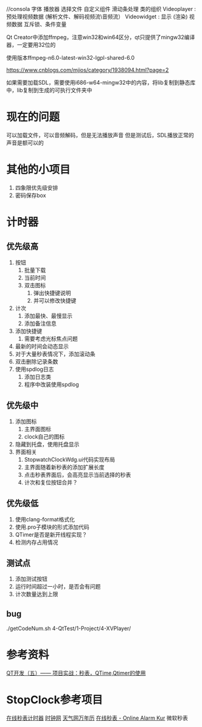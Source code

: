 
//consola 字体
播放器
选择文件
自定义组件
滑动条处理
类的组织
Videoplayer : 预处理视频数据 (解析文件、解码视频流\音频流）
Videowidget : 显示 (渲染) 视频数据
互斥锁、条件变量


Qt Creator中添加ffmpeg，注意win32和win64区分，qt只提供了mingw32编译器，一定要用32位的

使用版本ffmpeg-n6.0-latest-win32-lgpl-shared-6.0

https://www.cnblogs.com/mjios/category/1938094.html?page=2

如果需要加载SDL，需要使用i686-w64-mingw32中的内容，将lib复制到静态库中，lib复制到生成的可执行文件夹中

# 现在的问题
可以加载文件，可以音频解码，但是无法播放声音
但是测试后，SDL播放正常的声音是额可以的

# 其他的小项目
1. 四象限优先级安排
2. 密码保存box


# 计时器
## 优先级高
1. 按钮
   1. 批量下载
   2. 当前时间
   3. 双击图标
      1. 弹出快捷键说明
      2. 并可以修改快捷键
2. 计次
   1. 添加最快、最慢显示
   2. 添加备注信息
3. 添加快捷键
   1. 需要考虑光标焦点问题
4. 最新的时间会动态显示
5. 对于大量秒表情况下，添加滚动条
6. 双击删除记录条数
7. 使用spdlog日志
   1. 添加日志类
   2. 程序中改装使用spdlog

## 优先级中
1. 添加图标  
   1. 主界面图标
   2. clock自己的图标
2. 隐藏到托盘，使用托盘显示
3. 界面相关
   1. StopwatchClockWdg.ui代码实现布局
   2. 主界面随着新秒表的添加扩展长度
   3. 点击秒表界面后，会高亮显示当前选择的秒表
   4. 计次和复位按钮合并？

## 优先级低
1. 使用clang-format格式化
2. 使用.pro子模块的形式添加代码
3. QTimer是否是新开线程实现？
4. 检测内存占用情况

## 测试点
1. 添加测试按钮
2. 运行时间超过一小时，是否会有问题
3. 计次数量达到上限

## bug



./getCodeNum.sh 4-QtTest/1-Project/4-XVPlayer/

# 参考资料
[QT开发（五）—— 项目实战：秒表，QTime,Qtimer的使用](https://blog.csdn.net/qq_26787115/article/details/79960628)
# StopClock参考项目
[在线秒表计时器](https://www.lddgo.net/common/stopwatch)
[时钟网](https://clockcn.com/miaobiao/#enabled=0&msec=13768&laps=1436.5120.6459)
[天气网万年历](https://m.wannianli.tianqi.com/jisuanqi/miaobiao/)
[在线秒表 - Online Alarm Kur](https://onlinealarmkur.com/stopwatch/zh-cn/)
微软秒表

